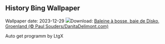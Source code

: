 ## History Bing Wallpaper
Wallpaper date: 2023-12-29
![](https://www.bing.com/th?id=OHR.GreenlandHumpback_FR-CA8425871624_UHD.jpg&w=1000)Download: [Baleine à bosse, baie de Disko, Groenland (© Paul Souders/DanitaDelimont.com)](https://www.bing.com/th?id=OHR.GreenlandHumpback_FR-CA8425871624_UHD.jpg)

Auto get programm by LtgX
